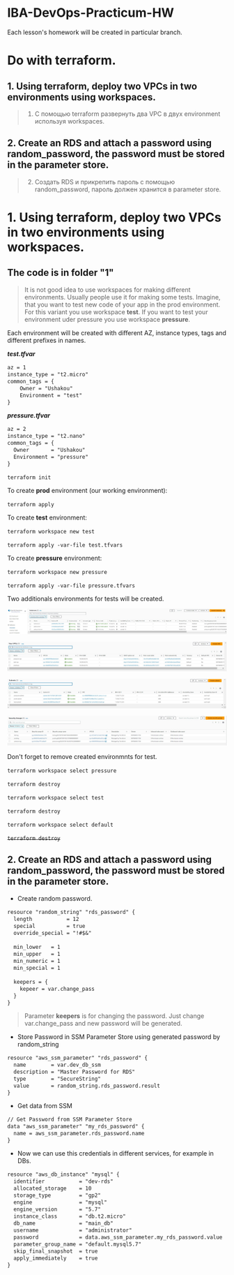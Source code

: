 # IBA-DevOps-Practicum-HW
Each lesson's homework will be created in particular branch.

# Do with terraform.
## 1.	Using terraform, deploy two VPCs in two environments using workspaces.
> 1.	С помощью terraform развернуть два VPC в двух environment используя workspaces.
## 2.	Create an RDS and attach a password using random_password, the password must be stored in the parameter store.
> 2.	Создать RDS и прикрепить пароль с помощью random_password, пароль должен хранится в parameter store.


# 1.	Using terraform, deploy two VPCs in two environments using workspaces.

## The code is in folder **"1"**

> It is not good idea to use workspaces for making different environments. Usually people use it for making some tests. Imagine, that you want to test new code of your app in the prod environment. For this variant you use workspace **test**. If you want to test your environment uder pressure you use workspace **pressure**.

Each environment will be created with different AZ, instance types, tags and different prefixes in names.

***test.tfvar***

```
az = 1
instance_type = "t2.micro"
common_tags = {
    Owner = "Ushakou"
    Environment = "test"
}
```

***pressure.tfvar***

```
az = 2
instance_type = "t2.nano"
common_tags = {
  Owner       = "Ushakou"
  Environment = "pressure"
}
```

`terraform init`

To create **prod** environment (our working environment):

`terraform apply`

To create **test** environment:

`terraform workspace new test`

`terraform apply -var-file test.tfvars`

To create **pressure** environment:

`terraform workspace new pressure`

`terraform apply -var-file pressure.tfvars`

Two additionals environments for tests will be created.

![](/1/img/Screenshot_1.jpg)

![](/1/img/Screenshot_4.jpg)

![](/1/img/Screenshot_3.jpg)

![](/1/img/Screenshot_2.jpg)

Don't forget to remove created environmnts for test.

`terraform workspace select pressure`

`terraform destroy`

`terraform workspace select test`

`terraform destroy`

`terraform workspace select default`

~~`terraform destroy`~~

## 2.	Create an RDS and attach a password using random_password, the password must be stored in the parameter store.

- Create random password.

```
resource "random_string" "rds_password" {
  length           = 12
  special          = true
  override_special = "!#$&"

  min_lower   = 1
  min_upper   = 1
  min_numeric = 1
  min_special = 1

  keepers = {
    kepeer = var.change_pass
  }
}
```
> Parameter **keepers** is for changing the password. Just change var.change_pass and new password will be generated.

- Store Password in SSM Parameter Store using generated password by random_string

```
resource "aws_ssm_parameter" "rds_password" {
  name        = var.dev_db_ssm
  description = "Master Password for RDS"
  type        = "SecureString"
  value       = random_string.rds_password.result
}
```

- Get data from SSM

```
// Get Password from SSM Parameter Store
data "aws_ssm_parameter" "my_rds_password" {
  name = aws_ssm_parameter.rds_password.name
}
```

- Now we can use this credentials in different services, for example in DBs.

```
resource "aws_db_instance" "mysql" {
  identifier           = "dev-rds"
  allocated_storage    = 10
  storage_type         = "gp2"
  engine               = "mysql"
  engine_version       = "5.7"
  instance_class       = "db.t2.micro"
  db_name              = "main_db"
  username             = "administrator"
  password             = data.aws_ssm_parameter.my_rds_password.value
  parameter_group_name = "default.mysql5.7"
  skip_final_snapshot  = true
  apply_immediately    = true
}

```
